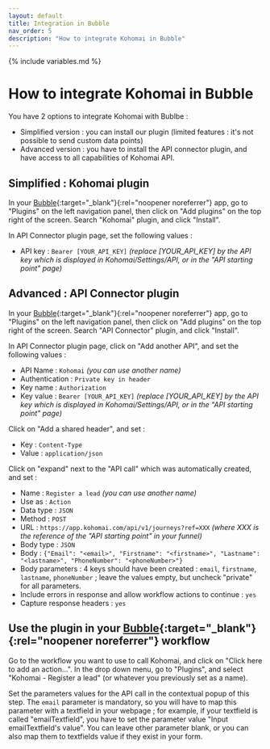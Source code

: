 ```yaml
---
layout: default
title: Integration in Bubble
nav_order: 5
description: "How to integrate Kohomai in Bubble"
---
```

{% include variables.md %}

# How to integrate Kohomai in Bubble

You have 2 options to integrate Kohomai with Bublbe :
* Simplified version : you can install our plugin (limited features : it's not possible to send custom data points)
* Advanced version : you have to install the API connector plugin, and have access to all capabilities of Kohomai API.

## Simplified : Kohomai plugin
In your [Bubble]{:target="_blank"}{:rel="noopener noreferrer"} app, go to "Plugins" on the left navigation panel, then click on "Add plugins" on the top right of the screen. Search "Kohomai" plugin, and click "Install".

In API Connector plugin page, set the following values :
* API key : ``Bearer [YOUR_API_KEY]`` _(replace [YOUR_API_KEY] by the API key which is displayed in Kohomai/Settings/API, or in the "API starting point" page)_

## Advanced : API Connector plugin
In your [Bubble]{:target="_blank"}{:rel="noopener noreferrer"} app, go to "Plugins" on the left navigation panel, then click on "Add plugins" on the top right of the screen. Search "API Connector" plugin, and click "Install".

In API Connector plugin page, click on "Add another API", and set the following values :
* API Name : ``Kohomai`` _(you can use another name)_
* Authentication : ``Private key in header``
* Key name : ``Authorization``
* Key value : ``Bearer [YOUR_API_KEY]`` _(replace [YOUR_API_KEY] by the API key which is displayed in Kohomai/Settings/API, or in the "API starting point" page)_

Click on "Add a shared header", and set :
* Key : ``Content-Type``
* Value : ``application/json``

Click on "expand" next to the "API call" which was automatically created, and set :
* Name : ``Register a lead`` _(you can use another name)_
* Use as : ``Action``
* Data type : ``JSON``
* Method : ``POST``
* URL : ``https://app.kohomai.com/api/v1/journeys?ref=XXX`` _(where XXX is the reference of the "API starting point" in your funnel)_
* Body type : ``JSON``
* Body : ``{"Email": "<email>", "Firstname": "<firstname>", "Lastname": "<lastname>", "PhoneNumber": "<phoneNumber>"}``
* Body parameters : 4 keys should have been created : ``email``, ``firstname``, ``lastname``, ``phoneNumber`` ; leave the values empty, but uncheck "private" for all parameters.
* Include errors in response and allow workflow actions to continue : ``yes``
* Capture response headers : ``yes``

## Use the plugin in your [Bubble]{:target="_blank"}{:rel="noopener noreferrer"} workflow

Go to the workflow you want to use to call Kohomai, and click on "Click here to add an action...". In the drop down menu, go to "Plugins", and select "Kohomai - Register a lead" (or whatever you previously set as a name).

Set the parameters values for the API call in the contextual popup of this step. The ``email`` parameter is mandatory, so you will have to map this parameter with a textfield in your webpage ; for example, if your textfield is called "emailTextfield", you have to set the parameter value "Input emailTextfield's value". You can leave other parameter blank, or you can also map them to textfields value if they exist in your form.

[Bubble]: https://bubble.io
